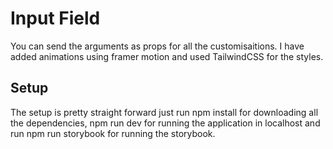 # Input Field

You can send the arguments as props for all the customisaitions. I have added animations using framer motion and used TailwindCSS for the styles.

## Setup

The setup is pretty straight forward just run npm install for downloading all the dependencies, npm run dev for running the application in localhost and run npm run storybook for running the storybook.
